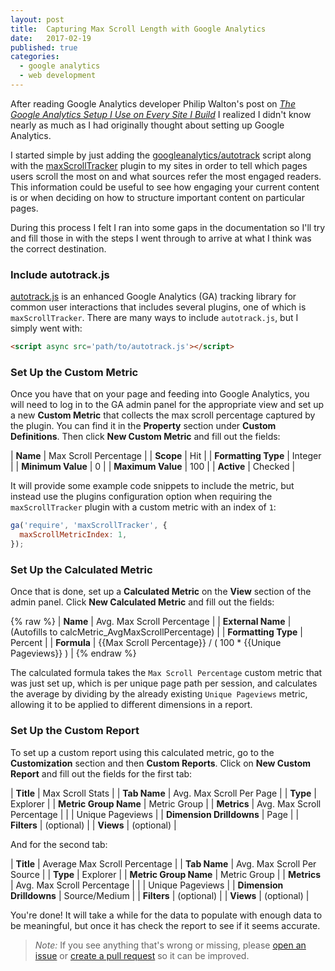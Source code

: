 ```yaml
---
layout: post
title:  Capturing Max Scroll Length with Google Analytics
date:   2017-02-19
published: true
categories: 
  - google analytics
  - web development
---
```


After reading Google Analytics developer Philip Walton's post on [_The Google Analytics Setup I Use on Every Site I Build_](https://philipwalton.com/articles/the-google-analytics-setup-i-use-on-every-site-i-build/) I realized I didn't know nearly as much as I had originally thought about setting up Google Analytics. 

I started simple by just adding the [googleanalytics/autotrack](https://github.com/googleanalytics/autotrack) script along with the [maxScrollTracker](https://github.com/googleanalytics/autotrack/blob/master/docs/plugins/max-scroll-tracker.md) plugin to my sites in order to tell which pages users scroll the most on and what sources refer the most engaged readers. This information could be useful to see how engaging your current content is or when deciding on how to structure important content on particular pages.

During this process I felt I ran into some gaps in the documentation so I'll try and fill those in with the steps I went through to arrive at what I think was the correct destination.

### Include autotrack.js

[autotrack.js](https://github.com/googleanalytics/autotrack/blob/master/autotrack.js) is an enhanced Google Analytics (GA) tracking library for common user interactions that includes several plugins, one of which is `maxScrollTracker`. There are many ways to include `autotrack.js`, but I simply went with:

```html
<script async src='path/to/autotrack.js'></script>
```

### Set Up the Custom Metric

Once you have that on your page and feeding into Google Analytics, you will need to log in to the GA admin panel for the appropriate view and set up a new **Custom Metric** that collects the max scroll percentage captured by the plugin. You can find it in the **Property** section under **Custom Definitions**. Then click **New Custom Metric** and fill out the fields:

| **Name**            | Max Scroll Percentage |
| **Scope**           | Hit                   |
| **Formatting Type** | Integer               |
| **Minimum Value**   | 0                     |
| **Maximum Value**   | 100                   |
| **Active**          | Checked               |

It will provide some example code snippets to include the metric, but instead use the plugins configuration option when requiring the `maxScrollTracker` plugin with a custom metric with an index of `1`:

```js
ga('require', 'maxScrollTracker', {
  maxScrollMetricIndex: 1,
});
```

### Set Up the Calculated Metric

Once that is done, set up a **Calculated Metric** on the **View** section of the admin panel. Click **New Calculated Metric** and fill out the fields:

{% raw %}
| **Name**            | Avg. Max Scroll Percentage                                 |
| **External Name**   | (Autofills to calcMetric_AvgMaxScrollPercentage)           |
| **Formatting Type** | Percent                                                    |
| **Formula**         | {{Max Scroll Percentage}} / ( 100 * {{Unique Pageviews}} ) |
{% endraw %}

The calculated formula takes the `Max Scroll Percentage` custom metric that was just set up, which is per unique page path per session, and calculates the average by dividing by the already existing `Unique Pageviews` metric, allowing it to be applied to different dimensions in a report.

### Set Up the Custom Report

To set up a custom report using this calculated metric, go to the **Customization** section and then **Custom Reports**. Click on **New Custom Report** and fill out the fields for the first tab:


| **Title**                | Max Scroll Stats              |
| **Tab Name**             | Avg. Max Scroll Per Page      |
| **Type**                 | Explorer                      |
| **Metric Group Name**    | Metric Group                  |
| **Metrics**              | Avg. Max Scroll Percentage    |
|                          | Unique Pageviews              |
| **Dimension Drilldowns** | Page                          |
| **Filters**              | (optional)                    |
| **Views**                | (optional)                    |

And for the second tab:

| **Title**                | Average Max Scroll Percentage |
| **Tab Name**             | Avg. Max Scroll Per Source    |
| **Type**                 | Explorer                      |
| **Metric Group Name**    | Metric Group                  |
| **Metrics**              | Avg. Max Scroll Percentage    |
|                          | Unique Pageviews              |
| **Dimension Drilldowns** | Source/Medium                 |
| **Filters**              | (optional)                    |
| **Views**                | (optional)                    |

You're done! It will take a while for the data to populate with enough data to be meaningful, but once it has check the report to see if it seems accurate.

> *Note:* If you see anything that's wrong or missing, please [open an issue](https://github.com/jdillard/jdillard.github.io/issues) or [create a pull request](https://github.com/jdillard/jdillard.github.io/pulls) so it can be improved.